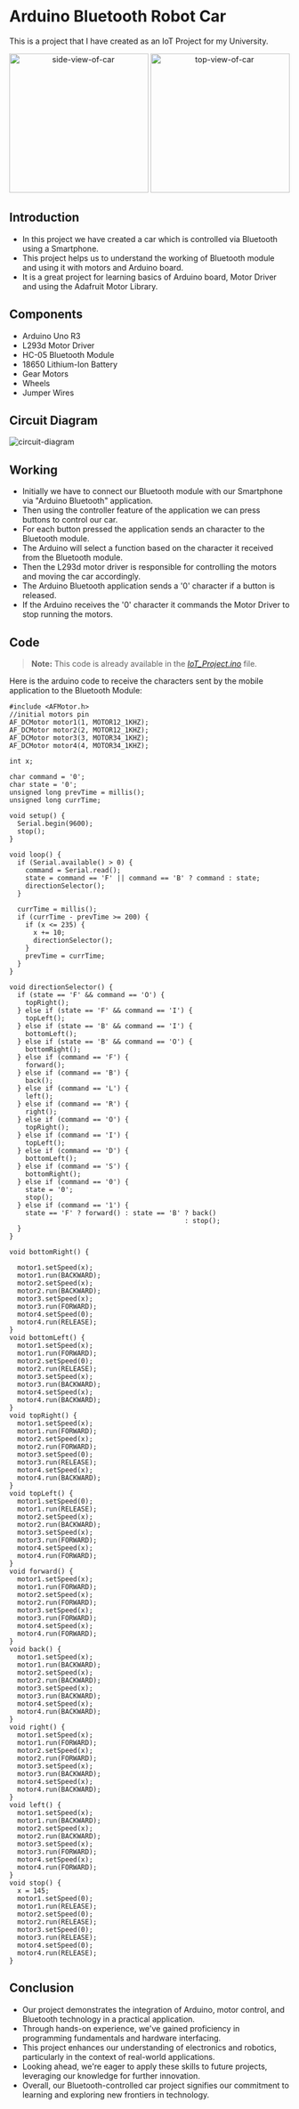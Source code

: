 # Arduino Bluetooth Robot Car

This is a project that I have created as an IoT Project for my University.
<p align="center">
<img src="/assets/images/image2.png" width=250px alt="side-view-of-car"/>
<img src="/assets/images/image1.png" width=250px alt="top-view-of-car"/>
</p>

## Introduction

- In this project we have created a car which is controlled via Bluetooth using a Smartphone.
- This project helps us to understand the working of Bluetooth module and using it with motors and Arduino board.
- It is a great project for learning basics of Arduino board, Motor Driver and using the Adafruit Motor Library.

## Components

- Arduino Uno R3
- L293d Motor Driver
- HC-05 Bluetooth Module
- 18650 Lithium-Ion Battery
- Gear Motors
- Wheels
- Jumper Wires

## Circuit Diagram

<img src="/assets/images/circuit_diagram.png" alt="circuit-diagram">

## Working

- Initially we have to connect our Bluetooth module with our Smartphone via "Arduino Bluetooth" application.
- Then using the controller feature of the application we can press buttons to control our car.
- For each button pressed the application sends an character to the Bluetooth module.
- The Arduino will select a function based on the character it received from the Bluetooth module.
- Then the L293d motor driver is responsible for controlling the motors and moving the car accordingly.
- The Arduino Bluetooth application sends a '0' character if a button is released.
- If the Arduino receives the '0' character it commands the Motor Driver to stop running the motors.

## Code

> **Note:** This code is already available in the [_IoT_Project.ino_](/IoT_Project.ino) file.

Here is the arduino code to receive the characters sent by the mobile application to the Bluetooth Module:

```
#include <AFMotor.h>
//initial motors pin
AF_DCMotor motor1(1, MOTOR12_1KHZ);
AF_DCMotor motor2(2, MOTOR12_1KHZ);
AF_DCMotor motor3(3, MOTOR34_1KHZ);
AF_DCMotor motor4(4, MOTOR34_1KHZ);

int x;

char command = '0';
char state = '0';
unsigned long prevTime = millis();
unsigned long currTime;

void setup() {
  Serial.begin(9600);
  stop();
}

void loop() {
  if (Serial.available() > 0) {
    command = Serial.read();
    state = command == 'F' || command == 'B' ? command : state;
    directionSelector();
  }

  currTime = millis();
  if (currTime - prevTime >= 200) {
    if (x <= 235) {
      x += 10;
      directionSelector();
    }
    prevTime = currTime;
  }
}

void directionSelector() {
  if (state == 'F' && command == 'O') {
    topRight();
  } else if (state == 'F' && command == 'I') {
    topLeft();
  } else if (state == 'B' && command == 'I') {
    bottomLeft();
  } else if (state == 'B' && command == 'O') {
    bottomRight();
  } else if (command == 'F') {
    forward();
  } else if (command == 'B') {
    back();
  } else if (command == 'L') {
    left();
  } else if (command == 'R') {
    right();
  } else if (command == 'O') {
    topRight();
  } else if (command == 'I') {
    topLeft();
  } else if (command == 'D') {
    bottomLeft();
  } else if (command == 'S') {
    bottomRight();
  } else if (command == '0') {
    state = '0';
    stop();
  } else if (command == '1') {
    state == 'F' ? forward() : state == 'B' ? back()
                                            : stop();
  }
}

void bottomRight() {

  motor1.setSpeed(x);
  motor1.run(BACKWARD);
  motor2.setSpeed(x);
  motor2.run(BACKWARD);
  motor3.setSpeed(x);
  motor3.run(FORWARD);
  motor4.setSpeed(0);
  motor4.run(RELEASE);
}
void bottomLeft() {
  motor1.setSpeed(x);
  motor1.run(FORWARD);
  motor2.setSpeed(0);
  motor2.run(RELEASE);
  motor3.setSpeed(x);
  motor3.run(BACKWARD);
  motor4.setSpeed(x);
  motor4.run(BACKWARD);
}
void topRight() {
  motor1.setSpeed(x);
  motor1.run(FORWARD);
  motor2.setSpeed(x);
  motor2.run(FORWARD);
  motor3.setSpeed(0);
  motor3.run(RELEASE);
  motor4.setSpeed(x);
  motor4.run(BACKWARD);
}
void topLeft() {
  motor1.setSpeed(0);
  motor1.run(RELEASE);
  motor2.setSpeed(x);
  motor2.run(BACKWARD);
  motor3.setSpeed(x);
  motor3.run(FORWARD);
  motor4.setSpeed(x);
  motor4.run(FORWARD);
}
void forward() {
  motor1.setSpeed(x);
  motor1.run(FORWARD);
  motor2.setSpeed(x);
  motor2.run(FORWARD);
  motor3.setSpeed(x);
  motor3.run(FORWARD);
  motor4.setSpeed(x);
  motor4.run(FORWARD);
}
void back() {
  motor1.setSpeed(x);
  motor1.run(BACKWARD);
  motor2.setSpeed(x);
  motor2.run(BACKWARD);
  motor3.setSpeed(x);
  motor3.run(BACKWARD);
  motor4.setSpeed(x);
  motor4.run(BACKWARD);
}
void right() {
  motor1.setSpeed(x);
  motor1.run(FORWARD);
  motor2.setSpeed(x);
  motor2.run(FORWARD);
  motor3.setSpeed(x);
  motor3.run(BACKWARD);
  motor4.setSpeed(x);
  motor4.run(BACKWARD);
}
void left() {
  motor1.setSpeed(x);
  motor1.run(BACKWARD);
  motor2.setSpeed(x);
  motor2.run(BACKWARD);
  motor3.setSpeed(x);
  motor3.run(FORWARD);
  motor4.setSpeed(x);
  motor4.run(FORWARD);
}
void stop() {
  x = 145;
  motor1.setSpeed(0);
  motor1.run(RELEASE);
  motor2.setSpeed(0);
  motor2.run(RELEASE);
  motor3.setSpeed(0);
  motor3.run(RELEASE);
  motor4.setSpeed(0);
  motor4.run(RELEASE);
}
```

## Conclusion

- Our project demonstrates the integration of Arduino, motor control, and Bluetooth technology in a practical application.
- Through hands-on experience, we've gained proficiency in programming fundamentals and hardware interfacing.
- This project enhances our understanding of electronics and robotics, particularly in the context of real-world applications.
- Looking ahead, we're eager to apply these skills to future projects, leveraging our knowledge for further innovation.
- Overall, our Bluetooth-controlled car project signifies our commitment to learning and exploring new frontiers in technology.
